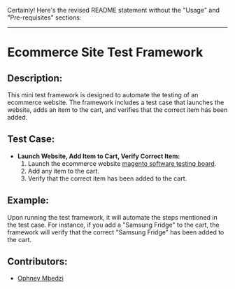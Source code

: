 Certainly! Here's the revised README statement without the "Usage" and "Pre-requisites" sections:

---

# Ecommerce Site Test Framework

## Description:
This mini test framework is designed to automate the testing of an ecommerce website. The framework includes a test case that launches the website, adds an item to the cart, and verifies that the correct item has been added.

## Test Case:
- **Launch Website, Add Item to Cart, Verify Correct Item:**
    1. Launch the ecommerce website [magento software testing board](https://magento.softwaretestingboard.com/).
    2. Add any item to the cart.
    3. Verify that the correct item has been added to the cart.

## Example:
Upon running the test framework, it will automate the steps mentioned in the test case. For instance, if you add a "Samsung Fridge" to the cart, the framework will verify that the correct "Samsung Fridge" has been added to the cart.

## Contributors:
- [Ophney Mbedzi](https://github.com/ophney)
